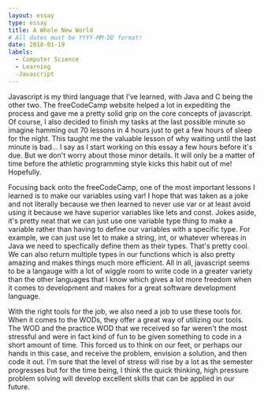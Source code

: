 ```yaml
---
layout: essay
type: essay
title: A Whole New World
# All dates must be YYYY-MM-DD format!
date: 2018-01-19
labels:
  - Computer Science
  - Learning
  -Javascript
---
```


Javascript is my third language that I've learned, with Java and C being the other two. The freeCodeCamp website helped a lot in expediting the process and gave me a pretty solid grip on the core concepts of javascript. Of course, I also decided to finish my tasks at the last possible minute so imagine hamming out 70 lessons in 4 hours just to get a few hours of sleep for the night. This taught me the valuable lesson of why waiting until the last minute is bad... I say as I start working on this essay a few hours before it's due. But we don't worry about those minor details. It will only be a matter of time before the athletic programming style kicks this habit out of me! Hopefully. 

Focusing back onto the freeCodeCamp, one of the most important lessons I learned is to make our variables using var! I hope that was taken as a joke and not literally because we then learned to never use var or at least avoid using it because we have superior variables like lets and const. Jokes aside, it's pretty neat that we can just use one variable type thing to make a variable rather than having to define our variables with a specific type. For example, we can just use let to make a string, int, or whatever whereas in Java we need to specfically define them as their types. That's pretty cool. We can also return multiple types in our functions which is also pretty amazing and makes things much more efficient. All in all, javascript seems to be a langauge with a lot of wiggle room to write code in a greater variety than the other languages that I know which gives a lot more freedom when it comes to development and makes for a great software development language.

With the right tools for the job, we also need a job to use these tools for. When it comes to the WODs, they offer a great way of utilizing our tools. The WOD and the practice WOD that we received so far weren't the most stressful and were in fact kind of fun to be given something to code in a short amount of time. This forced us to think on our feet, or perhaps our hands in this case, and receive the problem, envision a solution, and then code it out. I'm sure that the level of stress will rise by a lot as the semester progresses but for the time being, I think the quick thinking, high pressure problem solving will develop excellent skills that can be applied in our future.

